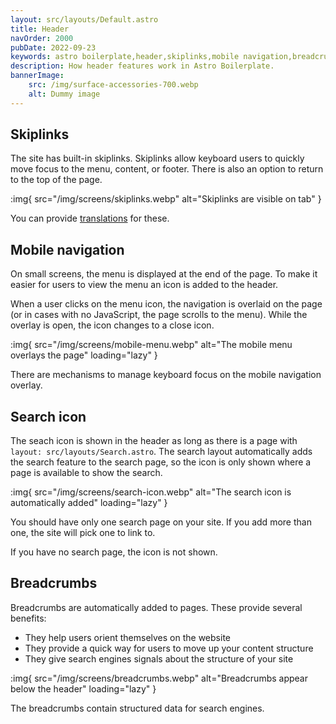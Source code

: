 ```yaml
---
layout: src/layouts/Default.astro
title: Header
navOrder: 2000
pubDate: 2022-09-23
keywords: astro boilerplate,header,skiplinks,mobile navigation,breadcrumbs
description: How header features work in Astro Boilerplate.
bannerImage:
    src: /img/surface-accessories-700.webp
    alt: Dummy image
---
```


## Skiplinks

The site has built-in skiplinks. Skiplinks allow keyboard users to quickly move focus to the menu, content, or footer. There is also an option to return to the top of the page.

:img{ src="/img/screens/skiplinks.webp" alt="Skiplinks are visible on tab" }

You can provide [translations](/features/internationalization/#language-translations) for these.

## Mobile navigation

On small screens, the menu is displayed at the end of the page. To make it easier for users to view the menu an icon is added to the header.

When a user clicks on the menu icon, the navigation is overlaid on the page (or in cases with no JavaScript, the page scrolls to the menu). While the overlay is open, the icon changes to a close icon.

:img{ src="/img/screens/mobile-menu.webp" alt="The mobile menu overlays the page" loading="lazy" }

There are mechanisms to manage keyboard focus on the mobile navigation overlay.

## Search icon

The seach icon is shown in the header as long as there is a page with `layout: src/layouts/Search.astro`. The search layout automatically adds the search feature to the search page, so the icon is only shown where a page is available to show the search.

:img{ src="/img/screens/search-icon.webp" alt="The search icon is automatically added" loading="lazy" }

You should have only one search page on your site. If you add more than one, the site will pick one to link to.

If you have no search page, the icon is not shown.

## Breadcrumbs

Breadcrumbs are automatically added to pages. These provide several benefits:

- They help users orient themselves on the website
- They provide a quick way for users to move up your content structure
- They give search engines signals about the structure of your site

:img{ src="/img/screens/breadcrumbs.webp" alt="Breadcrumbs appear below the header" loading="lazy" }

The breadcrumbs contain structured data for search engines.